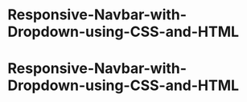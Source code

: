 # Responsive-Navbar-with-Dropdown-using-CSS-and-HTML
# Responsive-Navbar-with-Dropdown-using-CSS-and-HTML

